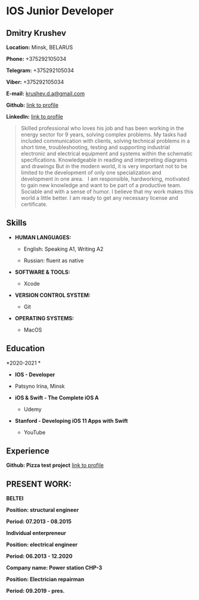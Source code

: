 # IOS Junior Developer

## Dmitry Krushev

**Location:** Minsk, BELARUS

**Phone:** +375292105034

**Telegram:** +375292105034

**Viber:** +375292105034


**E-mail:** krushev.d.a@gmail.com

**Github:** [link to profile](https://github.com/Krushev-Dmitry)

**LinkedIn:** [link to profile](https://www.linkedin.com/in/krushev/)


> Skilled professional who loves his job and has been working in the energy sector for 9 years, solving complex problems. My tasks had included communication with clients, solving technical problems in a short time, troubleshooting, testing and supporting industrial electronic and electrical equipment and systems within the schematic specifications. Knowledgeable in reading and interpreting diagrams and drawings
But in the modern world, it is very important not to be limited to the development of only one specialization and development in one area.  
I am responsible, hardworking, motivated to gain new knowledge and want to be part of a productive team. Sociable and with a sense of humor. I believe that my work makes this world a little better. I am ready to get any necessary license and certificate.


## Skills

+ **HUMAN LANGUAGES:**


  * English: Speaking A1, Writing A2

  * Russian: fluent as native


+ **SOFTWARE & TOOLS:**
  
  * Xcode

  
+ **VERSION CONTROL SYSTEM:**

   * Git

+ **OPERATING SYSTEMS:**

  * MacOS

## Education


*2020-2021 *
+ **IOS - Developer** 

* Patsyno Irina, Minsk

+ **iOS & Swift - The Complete iOS A**  
 
  * Udemy

+ **Stanford - Developing iOS 11 Apps with Swift**  
 
  * YouTube


## Experience
**Github: Pizza test project** [link to profile](
https://github.com/Krushev-Dmitry/pizza_test)




## PRESENT WORK:


**BELTEI**

**Position: structural engineer**

**Period: 07.2013 - 08.2015**

**Individual enterpreneur**

**Position: electrical engineer**

**Period: 06.2013 - 12.2020**

**Company name: Power station CHP-3**

**Position: Electrician repairman**

**Period: 09.2019 - pres.**
